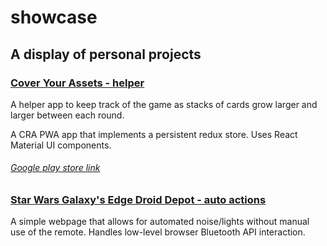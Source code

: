 # showcase

## A display of personal projects

### [Cover Your Assets - helper](https://bandoleer-7ad60.web.app/)

A helper app to keep track of the game as stacks of cards grow larger and larger between each round.

A CRA PWA app that implements a persistent redux store. Uses React Material UI components.

###### [Google play store link](https://play.google.com/store/apps/details?id=com.cyahelper&pcampaignid=web_share)

### [Star Wars Galaxy's Edge Droid Depot - auto actions](https://github.com/rileytb/droid-depot-bt)

A simple webpage that allows for automated noise/lights without manual use of the remote. Handles low-level browser Bluetooth API interaction.
